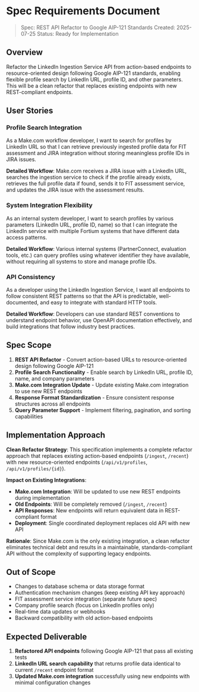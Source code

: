 # Spec Requirements Document

> Spec: REST API Refactor to Google AIP-121 Standards
> Created: 2025-07-25
> Status: Ready for Implementation

## Overview

Refactor the LinkedIn Ingestion Service API from action-based endpoints to resource-oriented design following Google AIP-121 standards, enabling flexible profile search by LinkedIn URL, profile ID, and other parameters. This will be a clean refactor that replaces existing endpoints with new REST-compliant endpoints.

## User Stories

### Profile Search Integration
As a Make.com workflow developer, I want to search for profiles by LinkedIn URL so that I can retrieve previously ingested profile data for FIT assessment and JIRA integration without storing meaningless profile IDs in JIRA issues.

**Detailed Workflow**: Make.com receives a JIRA issue with a LinkedIn URL, searches the ingestion service to check if the profile already exists, retrieves the full profile data if found, sends it to FIT assessment service, and updates the JIRA issue with the assessment results.

### System Integration Flexibility  
As an internal system developer, I want to search profiles by various parameters (LinkedIn URL, profile ID, name) so that I can integrate the LinkedIn service with multiple Fortium systems that have different data access patterns.

**Detailed Workflow**: Various internal systems (PartnerConnect, evaluation tools, etc.) can query profiles using whatever identifier they have available, without requiring all systems to store and manage profile IDs.

### API Consistency
As a developer using the LinkedIn Ingestion Service, I want all endpoints to follow consistent REST patterns so that the API is predictable, well-documented, and easy to integrate with standard HTTP tools.

**Detailed Workflow**: Developers can use standard REST conventions to understand endpoint behavior, use OpenAPI documentation effectively, and build integrations that follow industry best practices.

## Spec Scope

1. **REST API Refactor** - Convert action-based URLs to resource-oriented design following Google AIP-121
2. **Profile Search Functionality** - Enable search by LinkedIn URL, profile ID, name, and company parameters  
3. **Make.com Integration Update** - Update existing Make.com integration to use new REST endpoints
4. **Response Format Standardization** - Ensure consistent response structures across all endpoints
5. **Query Parameter Support** - Implement filtering, pagination, and sorting capabilities

## Implementation Approach

**Clean Refactor Strategy**: This specification implements a complete refactor approach that replaces existing action-based endpoints (`/ingest`, `/recent`) with new resource-oriented endpoints (`/api/v1/profiles`, `/api/v1/profiles/{id}`).

**Impact on Existing Integrations**:
- **Make.com Integration**: Will be updated to use new REST endpoints during implementation
- **Old Endpoints**: Will be completely removed (`/ingest`, `/recent`)
- **API Responses**: New endpoints will return equivalent data in REST-compliant format
- **Deployment**: Single coordinated deployment replaces old API with new API

**Rationale**: Since Make.com is the only existing integration, a clean refactor eliminates technical debt and results in a maintainable, standards-compliant API without the complexity of supporting legacy endpoints.

## Out of Scope

- Changes to database schema or data storage format
- Authentication mechanism changes (keep existing API key approach)
- FIT assessment service integration (separate future spec)
- Company profile search (focus on LinkedIn profiles only)
- Real-time data updates or webhooks
- Backward compatibility with old action-based endpoints

## Expected Deliverable

1. **Refactored API endpoints** following Google AIP-121 that pass all existing tests
2. **LinkedIn URL search capability** that returns profile data identical to current `/recent` endpoint format
3. **Updated Make.com integration** successfully using new endpoints with minimal configuration changes

